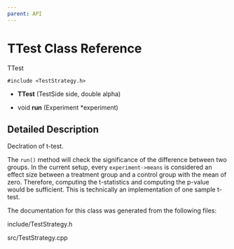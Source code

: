 ```yaml
---
parent: API
---
```


TTest Class Reference
=====================

TTest

`#include <TestStrategy.h>`

-   **TTest** (TestSide side, double alpha)

-   void **run** (Experiment \*experiment)

Detailed Description
--------------------

Declration of t-test.

The `run()` method will check the significance of the difference between
two groups. In the current setup, every `experiment->means` is
considered an effect size between a treatment group and a control group
with the mean of zero. Therefore, computing the t-statistics and
computing the p-value would be sufficient. This is technically an
implementation of one sample t-test.

The documentation for this class was generated from the following files:

include/TestStrategy.h

src/TestStrategy.cpp
